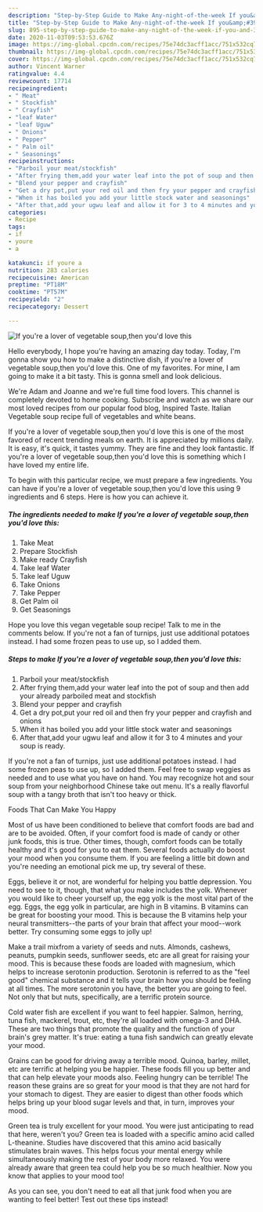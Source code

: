 ```yaml
---
description: "Step-by-Step Guide to Make Any-night-of-the-week If you&amp;#39;re a lover of vegetable soup,then you&amp;#39;d love this"
title: "Step-by-Step Guide to Make Any-night-of-the-week If you&amp;#39;re a lover of vegetable soup,then you&amp;#39;d love this"
slug: 895-step-by-step-guide-to-make-any-night-of-the-week-if-you-and-39-re-a-lover-of-vegetable-soup-then-you-and-39-d-love-this
date: 2020-11-03T09:53:53.676Z
image: https://img-global.cpcdn.com/recipes/75e74dc3acff1acc/751x532cq70/if-youre-a-lover-of-vegetable-soupthen-youd-love-this-recipe-main-photo.jpg
thumbnail: https://img-global.cpcdn.com/recipes/75e74dc3acff1acc/751x532cq70/if-youre-a-lover-of-vegetable-soupthen-youd-love-this-recipe-main-photo.jpg
cover: https://img-global.cpcdn.com/recipes/75e74dc3acff1acc/751x532cq70/if-youre-a-lover-of-vegetable-soupthen-youd-love-this-recipe-main-photo.jpg
author: Vincent Warner
ratingvalue: 4.4
reviewcount: 17714
recipeingredient:
- " Meat"
- " Stockfish"
- " Crayfish"
- "leaf Water"
- "leaf Uguw"
- " Onions"
- " Pepper"
- " Palm oil"
- " Seasonings"
recipeinstructions:
- "Parboil your meat/stockfish"
- "After frying them,add your water leaf into the pot of soup and then add your already parboiled meat and stockfish"
- "Blend your pepper and crayfish"
- "Get a dry pot,put your red oil and then fry your pepper and crayfish and onions"
- "When it has boiled you add your little stock water and seasonings"
- "After that,add your ugwu leaf and allow it for 3 to 4 minutes and your soup is ready."
categories:
- Recipe
tags:
- if
- youre
- a

katakunci: if youre a 
nutrition: 283 calories
recipecuisine: American
preptime: "PT18M"
cooktime: "PT57M"
recipeyield: "2"
recipecategory: Dessert

---
```



![If you&#39;re a lover of vegetable soup,then you&#39;d love this](https://img-global.cpcdn.com/recipes/75e74dc3acff1acc/751x532cq70/if-youre-a-lover-of-vegetable-soupthen-youd-love-this-recipe-main-photo.jpg)

Hello everybody, I hope you're having an amazing day today. Today, I'm gonna show you how to make a distinctive dish, if you&#39;re a lover of vegetable soup,then you&#39;d love this. One of my favorites. For mine, I am going to make it a bit tasty. This is gonna smell and look delicious.

We&#39;re Adam and Joanne and we&#39;re full time food lovers. This channel is completely devoted to home cooking. Subscribe and watch as we share our most loved recipes from our popular food blog, Inspired Taste. Italian Vegetable soup recipe full of vegetables and white beans.

If you&#39;re a lover of vegetable soup,then you&#39;d love this is one of the most favored of recent trending meals on earth. It is appreciated by millions daily. It is easy, it's quick, it tastes yummy. They are fine and they look fantastic. If you&#39;re a lover of vegetable soup,then you&#39;d love this is something which I have loved my entire life.


To begin with this particular recipe, we must prepare a few ingredients. You can have if you&#39;re a lover of vegetable soup,then you&#39;d love this using 9 ingredients and 6 steps. Here is how you can achieve it.

<!--inarticleads1-->

##### The ingredients needed to make If you&#39;re a lover of vegetable soup,then you&#39;d love this:

1. Take  Meat
1. Prepare  Stockfish
1. Make ready  Crayfish
1. Take leaf Water
1. Take leaf Uguw
1. Take  Onions
1. Take  Pepper
1. Get  Palm oil
1. Get  Seasonings


Hope you love this vegan vegetable soup recipe! Talk to me in the comments below. If you&#39;re not a fan of turnips, just use additional potatoes instead. I had some frozen peas to use up, so I added them. 

<!--inarticleads2-->

##### Steps to make If you&#39;re a lover of vegetable soup,then you&#39;d love this:

1. Parboil your meat/stockfish
1. After frying them,add your water leaf into the pot of soup and then add your already parboiled meat and stockfish
1. Blend your pepper and crayfish
1. Get a dry pot,put your red oil and then fry your pepper and crayfish and onions
1. When it has boiled you add your little stock water and seasonings
1. After that,add your ugwu leaf and allow it for 3 to 4 minutes and your soup is ready.


If you&#39;re not a fan of turnips, just use additional potatoes instead. I had some frozen peas to use up, so I added them. Feel free to swap veggies as needed and to use what you have on hand. You may recognize hot and sour soup from your neighborhood Chinese take out menu. It&#39;s a really flavorful soup with a tangy broth that isn&#39;t too heavy or thick. 

Foods That Can Make You Happy


Most of us have been conditioned to believe that comfort foods are bad and are to be avoided. Often, if your comfort food is made of candy or other junk foods, this is true. Other times, though, comfort foods can be totally healthy and it's good for you to eat them. Several foods actually do boost your mood when you consume them. If you are feeling a little bit down and you're needing an emotional pick me up, try several of these.

Eggs, believe it or not, are wonderful for helping you battle depression. You need to see to it, though, that what you make includes the yolk. Whenever you would like to cheer yourself up, the egg yolk is the most vital part of the egg. Eggs, the egg yolk in particular, are high in B vitamins. B vitamins can be great for boosting your mood. This is because the B vitamins help your neural transmitters--the parts of your brain that affect your mood--work better. Try consuming some eggs to jolly up!

Make a trail mixfrom a variety of seeds and nuts. Almonds, cashews, peanuts, pumpkin seeds, sunflower seeds, etc are all great for raising your mood. This is because these foods are loaded with magnesium, which helps to increase serotonin production. Serotonin is referred to as the "feel good" chemical substance and it tells your brain how you should be feeling at all times. The more serotonin you have, the better you are going to feel. Not only that but nuts, specifically, are a terrific protein source.

Cold water fish are excellent if you want to feel happier. Salmon, herring, tuna fish, mackerel, trout, etc, they're all loaded with omega-3 and DHA. These are two things that promote the quality and the function of your brain's grey matter. It's true: eating a tuna fish sandwich can greatly elevate your mood. 

Grains can be good for driving away a terrible mood. Quinoa, barley, millet, etc are terrific at helping you be happier. These foods fill you up better and that can help elevate your moods also. Feeling hungry can be terrible! The reason these grains are so great for your mood is that they are not hard for your stomach to digest. They are easier to digest than other foods which helps bring up your blood sugar levels and that, in turn, improves your mood.

Green tea is truly excellent for your mood. You were just anticipating to read that here, weren't you? Green tea is loaded with a specific amino acid called L-theanine. Studies have discovered that this amino acid basically stimulates brain waves. This helps focus your mental energy while simultaneously making the rest of your body more relaxed. You were already aware that green tea could help you be so much healthier. Now you know that applies to your mood too!

As you can see, you don't need to eat all that junk food when you are wanting to feel better! Test out  these tips  instead!

